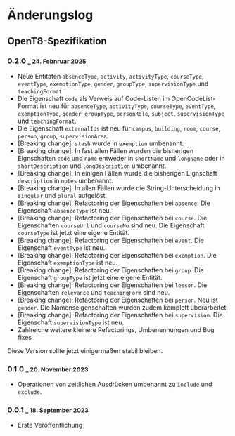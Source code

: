 # Änderungslog

## OpenT8-Spezifikation

### 0.2.0 <small>_ 24. Febnruar 2025</small>

+ Neue Entitäten `absenceType`, `activity`, `activityType`, `courseType`, `eventType`, `exemptionType`, `gender`, `groupType`, `supervisionType` und `teachingFormat`
+ Die Eigenschaft `code` als Verweis auf Code-Listen im OpenCodeList-Format ist neu für `absenceType`, `activityType`, `courseType`, `eventType`, `exemptionType`, `gender`, `groupType`, `personRole`, `subject`, `supervisionType` und `teachingFormat`.
+ Die Eigenschaft `externalIds` ist neu für `campus`, `building`, `room`, `course`, `person`, `group`, `supervisionArea`.
+ [Breaking change]: `stash` wurde in `exemption` umbenannt. 
+ [Breaking change]: In fast allen Fällen wurden die bisherigen Eignschaften `code` und `name` entweder in `shortName` und `longName` oder in `shortDescription` und `longDescription` umbenannt.
+ [Breaking change]: In einigen Fällen wurde die bisherigen Eignschaft `description` in `notes` umbenannt.
+ [Breaking change]: In allen Fällen wurde die String-Unterscheidung in `singular` und `plural` aufgelöst.
+ [Breaking change]: Refactoring der Eigenschaften bei `absence`. Die Eigenschaft `absenceType` ist neu.
+ [Breaking change]: Refactoring der Eigenschaften bei `course`. Die Eigenschaften `courseUrl` und `courseNo` sind neu. Die Eigenschaft `courseType` ist jetzt eine eigene Entität.
+ [Breaking change]: Refactoring der Eigenschaften bei `event`. Die Eigenschaft `eventType` ist neu.
+ [Breaking change]: Refactoring der Eigenschaften bei `exemption`. Die Eigenschaft `exemptionType` ist neu.
+ [Breaking change]: Refactoring der Eigenschaften bei `group`. Die Eigenschaft `groupType` ist jetzt eine eigene Entität.
+ [Breaking change]: Refactoring der Eigenschaften bei `lesson`. Die Eigenschaften `relevance` und `teachingForm` sind neu.
+ [Breaking change]: Refactoring der Eigenschaften bei `person`. Neu ist `gender`. Die Namenseigenschaften wurden zudem komplett überarbeitet.
+ [Breaking change]: Refactoring der Eigenschaften bei `supervision`. Die Eigenschaft `supervisionType` ist neu.
+ Zahlreiche weitere kleinere Refactorings, Umbenennungen und Bug fixes

Diese Version sollte jetzt einigermaßen stabil bleiben.

### 0.1.0 <small>_ 20. November 2023</small>

+ Operationen von zeitlichen Ausdrücken umbenannt zu `include` und `exclude`.

### 0.0.1 <small>_ 18. September 2023</small>

+ Erste Veröffentlichung